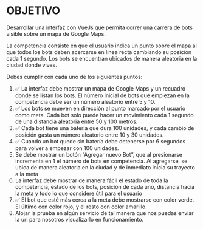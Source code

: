 # OBJETIVO

Desarrollar una interfaz con VueJs que permita correr una carrera de bots visible sobre un mapa de Google Maps.

La competencia consiste en que el usuario indica un punto sobre el mapa al que todos los bots deben acercarse en línea recta cambiando su posición cada 1 segundo.
Los bots se encuentran ubicados de manera aleatoria en la ciudad donde vives.

Debes cumplir con cada uno de los siguientes puntos:

1. ✅ La interfaz debe mostrar un mapa de Google Maps y un recuadro donde se listan los bots. El número inicial de bots que empiezan en la competencia debe ser un número aleatorio entre 5 y 10.
2. ✅ Los bots se mueven en dirección al punto marcado por el usuario como meta. Cada bot solo puede hacer un movimiento cada 1 segundo de una distancia aleatoria entre 50 y 100 metros.
3. ✅ Cada bot tiene una batería que dura 100 unidades, y cada cambio de posición gasta un número aleatorio entre 10 y 30 unidades.
4. ✅ Cuando un bot quede sin batería debe detenerse por 6 segundos para volver a empezar con 100 unidades.
5. Se debe mostrar un botón “Agregar nuevo Bot”, que al presionarse incrementa en 1 el número de bots en competencia. Al agregarse, se ubica de manera aleatoria en la ciudad y de inmediato inicia su trayecto a la meta
6. La interfaz debe mostrar de manera fácil el estado de toda la competencia, estado de los bots, posición de cada uno, distancia hacia la meta y todo lo que considere útil para el usuario
7. ✅ El bot que esté más cerca a la meta debe mostrarse con color verde. El último con color rojo, y el resto con color amarillo.
8. Alojar la prueba en algún servicio de tal manera que nos puedas enviar la url para nosotros visualizarlo en funcionamiento.


